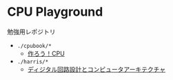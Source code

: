 # CPU Playground

勉強用レポジトリ
- `./cpubook/*`
	- [作ろう！CPU](https://amane-uehara.github.io/cpubook/)
- `./harris/*`
	- [ディジタル回路設計とコンピュータアーキテクチャ](https://dl.acm.org/doi/book/10.5555/1201987)
